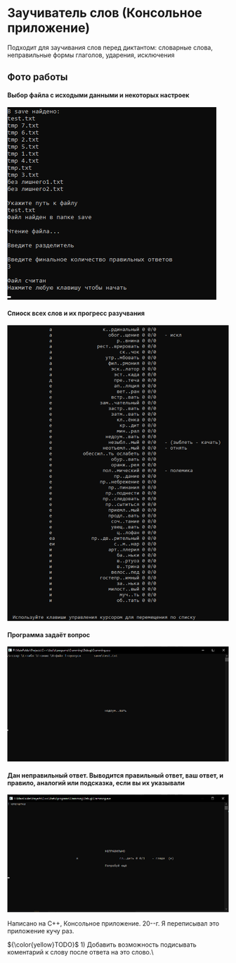 # Заучиватель слов (Консольное приложение)

<p>Подходит для заучивания слов перед диктантом: словарные слова, неправильные формы глаголов, ударения, исключения</p>

## Фото работы

#### Выбор файла с исходыми данными и некоторых настроек

[<img src="Info/opening.jpg"/>](Info/opening.jpg)

#### Спиоск всех слов и их прогресс разучвания

[<img src="Info/list.jpg"/>](Info/list.jpg)

#### Программа задаёт вопрос

[<img src="Info/asks.jpg"/>](Info/asks.jpg)

#### Дан неправильный ответ. Выводится правильный ответ, ваш ответ, и правило, аналогий или подсказка, если вы их указывали

[<img src="Info/answer.jpg"/>](Info/answer.jpg)


Написано на C++, Консольное приложение. 20--г. Я переписывал это приложение кучу раз.

 ${\color{yellow}TODO}$ 1) Добавить возможность подисывать коментарий к слову после ответа на это слово.\
 
